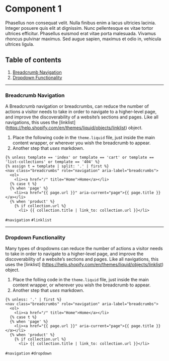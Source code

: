 # Component 1
Phasellus non consequat velit. Nulla finibus enim a lacus ultricies lacinia. Integer posuere quis elit at dignissim. Nunc pellentesque ex vitae tortor ultrices efficitur. Phasellus euismod erat vitae porta malesuada. Vivamus rhoncus pulvinar maximus. Sed augue sapien, maximus et odio in, vehicula ultrices ligula.

 ## Table of contents
1. [Breadcrumb Navigation](#breadcrumb-navigation)
2. [Dropdown Functionality](#dropdown-functionality)


------
### <a name="breadcrumb-navigation">Breadcrumb Navigation</a>
A Breadcrumb navigation or breadcrumbs, can reduce the number of actions a visitor needs to take in order to navigate to a higher-level page, and improve the discoverability of a website’s sections and pages. Like all navigations, this uses the [linklist] (https://help.shopify.com/en/themes/liquid/objects/linklist) object.

1.  Place the following code in the `theme.liquid` file, just inside the main content wrapper, or wherever you wish the breadcrumb to appear.
2.  Another step that *uses* markdown.

```liquid
{% unless template == 'index' or template == 'cart' or template == 'list-collections' or template == '404' %}
{% assign t = template | split: '.' | first %}
<nav class="breadcrumbs" role="navigation" aria-label="breadcrumbs">
  <ol>
    <li><a href="/" title="Home">Home</a></li>
  {% case t %}
  {% when 'page' %}
    <li><a href="{{ page.url }}" aria-current="page">{{ page.title }}</a></li>
  {% when 'product' %}
    {% if collection.url %}
      <li> {{ collection.title | link_to: collection.url }}</li>
```
`#navigation` `#linklist`

------
### <a name="dropdown-functionality">Dropdown Functionality</a>
Many types of dropdowns can reduce the number of actions a visitor needs to take in order to navigate to a higher-level page, and improve the discoverability of a website’s sections and pages. Like all navigations, this uses the [linklist] (https://help.shopify.com/en/themes/liquid/objects/linklist) object.

1.  Place the folling code in the `theme.liquid` file, just inside the main content wrapper, or wherever you wish the breadcrumb to appear.
2.  Another step that *uses* markdown.

```liquid
{% unless: '.' | first %}
<nav class="breadcrumbs" role="navigation" aria-label="breadcrumbs">
  <ol>
    <li><a href="/" title="Home">Home</a></li>
  {% case t %}
  {% when 'page' %}
    <li><a href="{{ page.url }}" aria-current="page">{{ page.title }}</a></li>
  {% when 'product' %}
    {% if collection.url %}
      <li> {{ collection.title | link_to: collection.url }}</li>
```
`#navigation` `#dropdown`
